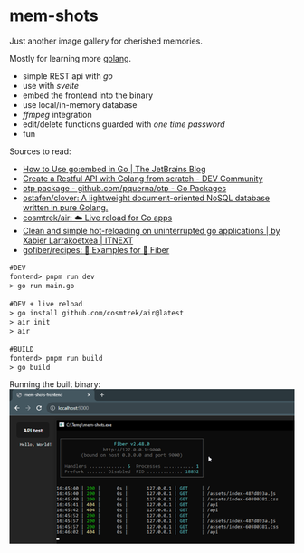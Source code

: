 # mem-shots

Just another image gallery for cherished memories.

Mostly for learning more [golang](https://go.dev/learn/).
* simple REST api with *go*
* use with *svelte*
* embed the frontend into the binary
* use local/in-memory database
* *ffmpeg* integration
* edit/delete functions guarded with *one time password*
* fun

Sources to read:
* [How to Use go:embed in Go | The JetBrains Blog](https://blog.jetbrains.com/go/2021/06/09/how-to-use-go-embed-in-go-1-16/)
* [Create a Restful API with Golang from scratch - DEV Community](https://dev.to/pacheco/create-a-restful-api-with-golang-from-scratch-42g2)
* [otp package - github.com/pquerna/otp - Go Packages](https://pkg.go.dev/github.com/pquerna/otp#section-readme)
* [ostafen/clover: A lightweight document-oriented NoSQL database written in pure Golang.](https://github.com/ostafen/clover)
* [cosmtrek/air: ☁️ Live reload for Go apps](https://github.com/cosmtrek/air)
* [Clean and simple hot-reloading on uninterrupted go applications | by Xabier Larrakoetxea | ITNEXT](https://itnext.io/clean-and-simple-hot-reloading-on-uninterrupted-go-applications-5974230ab4c5)
* [gofiber/recipes: 📁 Examples for 🚀 Fiber](https://github.com/gofiber/recipes)

```
#DEV
fontend> pnpm run dev
> go run main.go

#DEV + live reload
> go install github.com/cosmtrek/air@latest
> air init
> air

#BUILD
fontend> pnpm run build
> go build
```

Running the built binary:
![mem-shots.exe](2023-08-06-16-49-22.png)